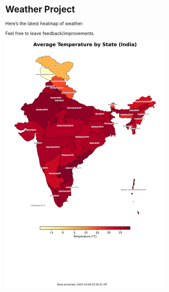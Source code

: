 # Weather Project

Here’s the latest heatmap of weather:

Feel free to leave feedback/improvements.

![India Heatmap](docs/assets/india_heatmap.png?v=E14E02)

